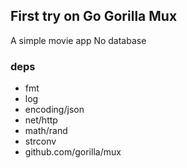 ## First try on Go Gorilla Mux 
A simple movie app
No database

### deps
- fmt
- log
- encoding/json
- net/http
- math/rand
- strconv
- github.com/gorilla/mux
